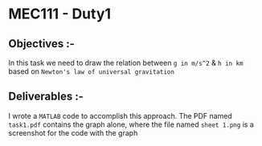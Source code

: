 # MEC111 - Duty1


## Objectives :-

 In this task we need to draw the relation between `g in m/s^2` & `h in km` based on `Newton's law of universal gravitation`

## Deliverables :-

 I wrote a `MATLAB` code to accomplish this approach. The PDF named `task1.pdf` contains the graph alone, where the file named `sheet 1.png` is a screenshot for the code with the graph